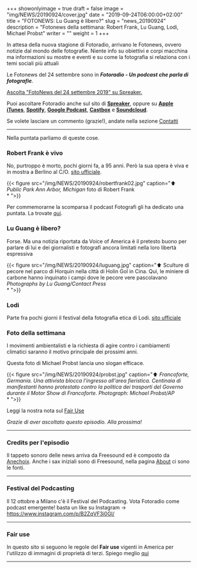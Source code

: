 +++
showonlyimage = true
draft = false
image = "img/NEWS/20190924/cover.jpg"
date = "2019-09-24T06:00:00+02:00"
title = "FOTONEWS: Lu Guang è libero?"
slug = "news_20190924"
description = "Fotonews della settimana: Robert Frank, Lu Guang, Lodi, Michael Probst"
writer = ""
weight = 1
+++

In attesa della nuova stagione di Fotoradio, arrivano le Fotonews, ovvero notizie dal mondo delle fotografie. Niente info su obiettivi e corpi macchina ma informazioni su mostre e eventi e su come la fotografia si relaziona con i temi sociali più attuali
<!--more-->

Le Fotonews del 24 settembre sono in **_Fotoradio - Un podcast che parla di fotografie_**.

<a class="spreaker-player" href="https://www.spreaker.com/episode/19188774" data-resource="episode_id=19188774" data-width="100%" data-height="200px" data-theme="light" data-playlist="false" data-playlist-continuous="false" data-autoplay="false" data-live-autoplay="false" data-chapters-image="true" data-episode-image-position="right" data-hide-logo="false" data-hide-likes="false" data-hide-comments="false" data-hide-sharing="false" data-hide-download="true">Ascolta "FotoNews del 24 settembre 2019" su Spreaker.</a>

Puoi ascoltare Fotoradio anche sul sito di <a href="https://www.spreaker.com/show/fotoradio-un-podcast-sulle-fotografie">**Spreaker**</a>, oppure su <a target="blank" href="https://podcasts.apple.com/it/podcast/fotoradio-un-podcast-sulle-fotografie/id1473090985">**Apple iTunes**</a>, <a target="blank" href="https://open.spotify.com/show/3dzBBFOJD2gaz2pRdhlzYh">**Spotify**</a>, <a target="blank" href="https://www.google.com/podcasts?feed=aHR0cHM6Ly93d3cuc3ByZWFrZXIuY29tL3Nob3cvMzYwNzI4OS9lcGlzb2Rlcy9mZWVk">**Google Podcast**</a>, <a target="blank" href="https://castbox.fm/channel/Fotoradio-un-podcast-sulle-fotografie-id2203635?country=it">**Castbox**</a> e <a target="blank" href="https://soundcloud.com/user-153455998">**Soundcloud**</a>.

Se volete lasciare un commento (grazie!), andate nella sezione <a href="/contact/">Contatti</a>

- - -

Nella puntata parliamo di queste cose.

### Robert Frank è vivo

No, purtroppo è morto, pochi giorni fa, a 95 anni. Però la sua opera è viva e in mostra a Berlino al C/O. <a target="blank" href="https://www.co-berlin.org/robert-frank">sito ufficiale</a>.

{{< figure src="/img/NEWS/20190924/robertfrank02.jpg" caption="⬆︎ _Public Park Ann Arbor, Michigan_ foto di Robert Frank<br>* ">}}

Per commemorarne la scomparsa il podcast Fotografi gli ha dedicato una puntata. La trovate <a target="blank" href="https://www.podbean.com/ew/pb-u6vvv-bf7884">qui</a>.


### Lu Guang è libero?

Forse. Ma una notizia riportata da Voice of America è il pretesto buono per parlare di lui e dei giornalisti e fotografi ancora limitati nella loro libertà espressiva

{{< figure src="/img/NEWS/20190924/luguang.jpg" caption="⬆︎ Sculture di pecore nel parco di Horquin nella città di Holin Gol in Cina. Qui, le miniere di carbone hanno inquinato i campi dove le pecore vere pascolavano _Photographs by Lu Guang/Contact Press_<br>* ">}}

<!--
 © Massimo Sestini
 -->

### Lodi

Parte fra pochi giorni il festival della fotografia etica di Lodi. <a target="blank" href="https://www.festivaldellafotografiaetica.it/">sito ufficiale</a>

### Foto della settimana

I movimenti ambientalisti e la richiesta di agire contro i cambiamenti climatici saranno il motivo principale dei prossimi anni.

Questa foto di Michael Probst lancia uno slogan efficace.

{{< figure src="/img/NEWS/20190924/probst.jpg" caption="⬆︎ _Francoforte, Germania. Una attivista blocca l'ingresso all'area fieristica. Centinaia di manifestanti hanno protestato contro la politica dei trasporti del Governo durante il Motor Show di Francoforte. Photograph: Michael Probst/AP_ <br>* ">}}

Leggi la nostra nota sul <a target="blank" href="/static_page/fair_use/">Fair Use</a>

_Grazie di aver ascoltato questo episodio. Alla prossima!_


<!--
- - -
### Bonus Track

Torniamo all'episodio di oggi sul campo di accoglienza di Samos con questa bonus track.
Nicolò Govoni, uno dei fondatori di Still I Rise, racconta in un Tedx, del senso del volontariato e dell'approccio della sua ong verso i bambini del campo di Samos.
Un estratto della clip è in coda all'episodio. Qui la versione integrale del video.

{{< yt 7UKsgk0Ose0 >}}


<br>
-->

<!--
- - -

### Citazioni


- Fabrizio Gatti, con le immagini di Massimo Sestini, _Dimmi dove sei_, National Geographic Italia, giugno 2019

Le voci fuori campo sono tratte dal trailer del documentario di National Geographic Channel diretto da Jesús Garcés Lambert andato in onda il 20 giugno 2019 su Sky e poi boh.
-->

<!--
- - -
### Errata corrige

Nella prima versione dell'episodio, avevo previsto di chiudere con una clip di Nicolò Govoni che racconta il centro creato da Still I Rise alle porte del campo di Samos.
Poi invece ho preferito inserire la clip dal Tedx dove si parla di volontariato che mi pare più interessante. Quindi non torna il mio discorso in chiusura di puntata. Mi spiace
-->

<!--
- - -

### Altri link

- La puntata di **Be My Diary** di Rossella Pivanti citata nell'episodio è ascoltabile a questo (<a target="blank" href="https://www.spreaker.com/user/bemydiary/bmd-s02e10-finito">link</a>)

-->

- - -

### Credits per l'episodio

Il tappeto sonoro delle news arriva da Freesound ed è composto da <a target="blank" href="https://freesound.org/people/anechoix/">Anechoix</a>.
Anche i sax iniziali sono di Freesound, nella pagina <a href="/about/">About</a> ci sono le fonti.

- - -

### Festival del Podcasting

Il 12 ottobre a Milano c'è il Festival del Podcasting. Vota Fotoradio come podcast emergente! basta un like su Instagram -> https://www.instagram.com/p/B2ZqVF3i0GI/

- - -

### Fair use

In questo sito si seguono le regole del **Fair use** vigenti in America per l'utilizzo di immagini di proprietà di terzi. Spiego meglio <a href="/static_page/fair_use/">qui</a>

- - -
